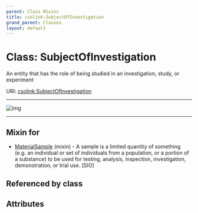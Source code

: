 ```yaml
---
parent: Class Mixins
title: csolink:SubjectOfInvestigation
grand_parent: Classes
layout: default
---
```


# Class: SubjectOfInvestigation


An entity that has the role of being studied in an investigation, study, or experiment

URI: [csolink:SubjectOfInvestigation](https://w3id.org/csolink/vocab/SubjectOfInvestigation)


---

![img](http://yuml.me/diagram/nofunky;dir:TB/class/[MaterialSample]uses%20-.-%3E[SubjectOfInvestigation],[MaterialSample])

---


## Mixin for

 * [MaterialSample](MaterialSample.md) (mixin)  - A sample is a limited quantity of something (e.g. an individual or set of individuals from a population, or a portion of a substance) to be used for testing, analysis, inspection, investigation, demonstration, or trial use. [SIO]

## Referenced by class


## Attributes

